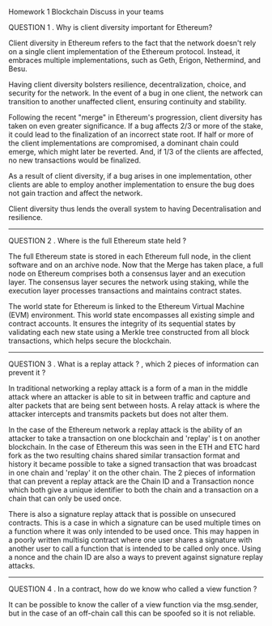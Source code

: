 Homework 1
Blockchain
Discuss in your teams

QUESTION 1
. Why is client diversity important for Ethereum?

Client diversity in Ethereum refers to the fact that the network doesn't rely on a single client implementation of the Ethereum protocol. Instead, it embraces multiple implementations, such as Geth, Erigon, Nethermind, and Besu.

Having client diversity bolsters resilience, decentralization, choice, and security for the network. In the event of a bug in one client, the network can transition to another unaffected client, ensuring continuity and stability.

Following the recent "merge" in Ethereum's progression, client diversity has taken on even greater significance. If a bug affects 2/3 or more of the stake, it could lead to the finalization of an incorrect state root. If half or more of the client implementations are compromised, a dominant chain could emerge, which might later be reverted. And, if 1/3 of the clients are affected, no new transactions would be finalized.

As a result of client diversity, if a bug arises in one implementation, other clients are able to employ another implementation to ensure the bug does not gain traction and affect the network.

Client diversity thus lends the overall system to having Decentralisation and resilience.

---

QUESTION 2
. Where is the full Ethereum state held ?

The full Ethereum state is stored in each Ethereum full node, in the client software and on an archive node. Now that the Merge has taken place, a full node on Ethereum comprises both a consensus layer and an execution layer. The consensus layer secures the network using staking, while the execution layer processes transactions and maintains contract states.

The world state for Ethereum is linked to the Ethereum Virtual Machine (EVM) environment. This world state encompasses all existing simple and contract accounts. It ensures the integrity of its sequential states by validating each new state using a Merkle tree constructed from all block transactions, which helps secure the blockchain.

---

QUESTION 3
. What is a replay attack ? , which 2 pieces of information
can prevent it ?

In traditional networking a replay attack is a form of a man in the middle attack where an attacker is able to sit in between traffic and capture and alter packets that are being sent between hosts. A relay attack is where the attacker intercepts and transmits packets but does not alter them.

In the case of the Ethereum network a replay attack is the ability of an attacker to take a transaction on one blockchain and 'replay' is t on another blockchain.
In the case of Ethereum this was seen in the ETH and ETC hard fork as the two resulting chains shared similar transaction format and history it became possible to take a signed transaction that was broadcast in one chain and 'replay' it on the other chain.
The 2 pieces of information that can prevent a replay attack are the Chain ID and a Transaction nonce which both give a unique identifier to both the chain and a transaction on a chain that can only be used once.

There is also a signature replay attack that is possible on unsecured contracts. This is a case in which a signature can be used multiple times on a function where it was only intended to be used once. This may happen in a poorly written multisig contract where one user shares a signature with another user to call a function that is intended to be called only once. Using a nonce and the chain ID are also a ways to prevent against signature replay attacks.

---

QUESTION 4
. In a contract, how do we know who called a view
function ?

It can be possible to know the caller of a view function via the msg.sender, but in the case of an off-chain call this can be spoofed so it is not reliable.
